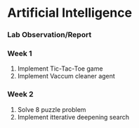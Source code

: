 <h1>Artificial Intelligence</h1>
<h3>Lab Observation/Report</h3>
<break></break>
<h3>Week 1</h3>
<ol>
  <li>Implement Tic-Tac-Toe game</li>
  <li>Implement Vaccum cleaner agent</li>
</ol>
<h3>Week 2</h3>
<ol>
  <li>Solve 8 puzzle problem</li>
  <li>Implement itterative deepening search</li>
</ol>
